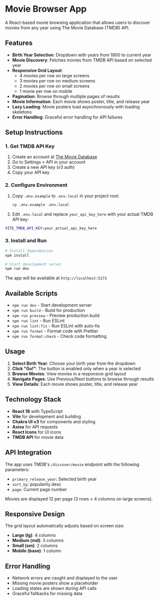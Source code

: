 # Movie Browser App

A React-based movie browsing application that allows users to discover movies from any year using The Movie Database (TMDB) API.

## Features

- **Birth Year Selection**: Dropdown with years from 1900 to current year
- **Movie Discovery**: Fetches movies from TMDB API based on selected year
- **Responsive Grid Layout**: 
  - 4 movies per row on large screens
  - 3 movies per row on medium screens
  - 2 movies per row on small screens
  - 1 movie per row on mobile
- **Pagination**: Browse through multiple pages of results
- **Movie Information**: Each movie shows poster, title, and release year
- **Lazy Loading**: Movie posters load asynchronously with loading skeletons
- **Error Handling**: Graceful error handling for API failures

## Setup Instructions

### 1. Get TMDB API Key

1. Create an account at [The Movie Database](https://www.themoviedb.org/)
2. Go to Settings > API in your account
3. Create a new API key (v3 auth)
4. Copy your API key

### 2. Configure Environment

1. Copy `.env.example` to `.env.local` in your project root:
   ```bash
   cp .env.example .env.local
   ```
2. Edit `.env.local` and replace `your_api_key_here` with your actual TMDB API key:

```bash
VITE_TMDB_API_KEY=your_actual_api_key_here
```

### 3. Install and Run

```bash
# Install dependencies
npm install

# Start development server
npm run dev
```

The app will be available at `http://localhost:5173`

## Available Scripts

- `npm run dev` - Start development server
- `npm run build` - Build for production
- `npm run preview` - Preview production build
- `npm run lint` - Run ESLint
- `npm run lint:fix` - Run ESLint with auto-fix
- `npm run format` - Format code with Prettier
- `npm run format:check` - Check code formatting

## Usage

1. **Select Birth Year**: Choose your birth year from the dropdown
2. **Click "Go!"**: The button is enabled only when a year is selected
3. **Browse Movies**: View movies in a responsive grid layout
4. **Navigate Pages**: Use Previous/Next buttons to browse through results
5. **View Details**: Each movie shows poster, title, and release year

## Technology Stack

- **React 18** with TypeScript
- **Vite** for development and building
- **Chakra UI v3** for components and styling
- **Axios** for API requests
- **React Icons** for UI icons
- **TMDB API** for movie data

## API Integration

The app uses TMDB's `/discover/movie` endpoint with the following parameters:
- `primary_release_year`: Selected birth year
- `sort_by`: popularity.desc
- `page`: Current page number

Movies are displayed 12 per page (3 rows × 4 columns on large screens).

## Responsive Design

The grid layout automatically adjusts based on screen size:
- **Large (lg)**: 4 columns
- **Medium (md)**: 3 columns  
- **Small (sm)**: 2 columns
- **Mobile (base)**: 1 column

## Error Handling

- Network errors are caught and displayed to the user
- Missing movie posters show a placeholder
- Loading states are shown during API calls
- Graceful fallbacks for missing data
